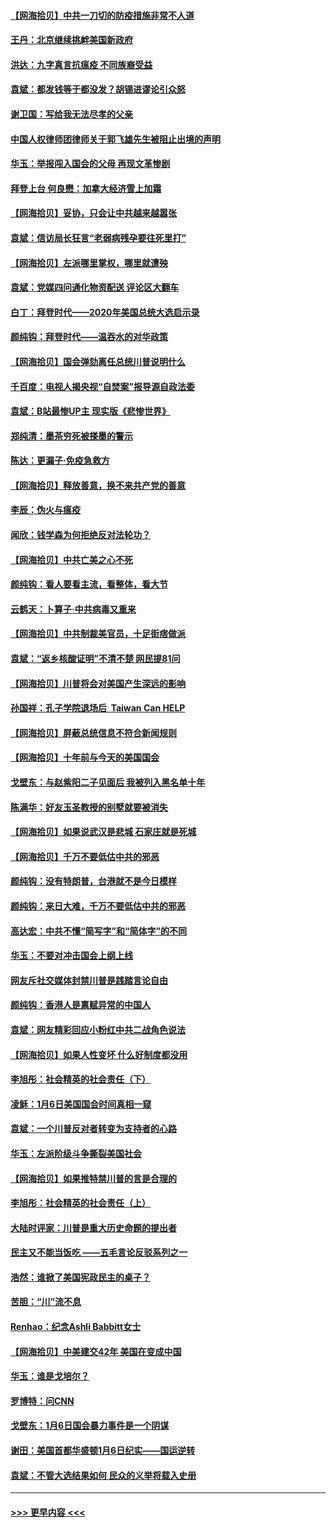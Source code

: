 #### [【网海拾贝】中共一刀切的防疫措施非常不人道](../pages/nsc993/n12724879.md?t=02011851) 
#### [王丹：北京继续挑衅美国新政府](../pages/nsc993/n12722456.md?t=02011851) 
#### [洪达：九字真言抗瘟疫 不同族裔受益](../pages/nsc993/n12722448.md?t=02011851) 
#### [袁斌：都发钱等于都没发？胡锡进谬论引众怒](../pages/nsc993/n12722393.md?t=02011851) 
#### [谢卫国：写给我无法尽孝的父亲](../pages/nsc993/n12720325.md?t=02011851) 
#### [中国人权律师团律师关于郭飞雄先生被阻止出境的声明](../pages/nsc993/n12720203.md?t=02011851) 
#### [华玉：举报闯入国会的父母 再现文革惨剧](../pages/nsc993/n12719070.md?t=02011851) 
#### [拜登上台 何良懋：加拿大经济雪上加霜](../pages/nsc993/n12718943.md?t=02011851) 
#### [【网海拾贝】妥协，只会让中共越来越嚣张](../pages/nsc993/n12717392.md?t=02011851) 
#### [袁斌：信访局长狂言“老弱病残孕要往死里打”](../pages/nsc993/n12717343.md?t=02011851) 
#### [【网海拾贝】左派哪里掌权，哪里就遭殃](../pages/nsc993/n12715009.md?t=02011851) 
#### [袁斌：党媒四问通化物资配送 评论区大翻车](../pages/nsc993/n12714950.md?t=02011851) 
#### [白丁：拜登时代——2020年美国总统大选启示录](../pages/nsc993/n12714920.md?t=02011851) 
#### [颜纯钩：拜登时代——温吞水的对华政策](../pages/nsc993/n12713245.md?t=02011851) 
#### [【网海拾贝】国会弹劾离任总统川普说明什么](../pages/nsc993/n12712816.md?t=02011851) 
#### [千百度：电视人揭央视“自焚案”报导源自政法委](../pages/nsc993/n12709760.md?t=02011851) 
#### [袁斌：B站最惨UP主 现实版《悲惨世界》](../pages/nsc993/n12709686.md?t=02011851) 
#### [郑纯清：墨茶穷死被搽墨的警示](../pages/nsc993/n12709262.md?t=02011851) 
#### [陈达：更漏子·免疫急救方](../pages/nsc993/n12709244.md?t=02011851) 
#### [【网海拾贝】释放善意，换不来共产党的善意](../pages/nsc993/n12708361.md?t=02011851) 
#### [李辰：伪火与瘟疫](../pages/nsc993/n12707981.md?t=02011851) 
#### [闻欣：钱学森为何拒绝反对法轮功？](../pages/nsc993/n12707407.md?t=02011851) 
#### [【网海拾贝】中共亡美之心不死](../pages/nsc993/n12707621.md?t=02011851) 
#### [颜纯钩：看人要看主流，看整体，看大节](../pages/nsc993/n12707536.md?t=02011851) 
#### [云鹤天：卜算子‧中共病毒又重来](../pages/nsc993/n12707408.md?t=02011851) 
#### [【网海拾贝】中共制裁美官员，十足街痞做派](../pages/nsc993/n12705115.md?t=02011851) 
#### [袁斌：“返乡核酸证明”不清不楚 网民提81问](../pages/nsc993/n12704982.md?t=02011851) 
#### [【网海拾贝】川普将会对美国产生深远的影响](../pages/nsc993/n12703045.md?t=02011851) 
#### [孙国祥：孔子学院退场后  Taiwan Can HELP](../pages/nsc993/n12702430.md?t=02011851) 
#### [【网海拾贝】屏蔽总统信息不符合新闻规则](../pages/nsc993/n12699998.md?t=02011851) 
#### [【网海拾贝】十年前与今天的美国国会](../pages/nsc993/n12696993.md?t=02011851) 
#### [戈壁东：与赵紫阳二子见面后 我被列入黑名单十年](../pages/nsc993/n12696215.md?t=02011851) 
#### [陈满华：好友玉圣教授的别墅就要被消失](../pages/nsc993/n12695411.md?t=02011851) 
#### [【网海拾贝】如果说武汉是悲城 石家庄就是死城](../pages/nsc993/n12694589.md?t=02011851) 
#### [【网海拾贝】千万不要低估中共的邪恶](../pages/nsc993/n12692771.md?t=02011851) 
#### [颜纯钩：没有特朗普，台港就不是今日模样](../pages/nsc993/n12692678.md?t=02011851) 
#### [颜纯钩：来日大难，千万不要低估中共的邪恶](../pages/nsc993/n12692080.md?t=02011851) 
#### [高达宏：中共不懂“简写字”和“简体字”的不同](../pages/nsc993/n12692068.md?t=02011851) 
#### [华玉：不要对冲击国会上纲上线](../pages/nsc993/n12689948.md?t=02011851) 
#### [网友斥社交媒体封禁川普是践踏言论自由](../pages/nsc993/n12687482.md?t=02011851) 
#### [颜纯钩：香港人是禀赋异常的中国人](../pages/nsc993/n12685142.md?t=02011851) 
#### [袁斌：网友精彩回应小粉红中共二战角色说法](../pages/nsc993/n12684994.md?t=02011851) 
#### [【网海拾贝】如果人性变坏 什么好制度都没用](../pages/nsc993/n12683000.md?t=02011851) 
#### [李旭彤：社会精英的社会责任（下）](../pages/nsc993/n12680604.md?t=02011851) 
#### [凌稣：1月6日美国国会时间真相一窥](../pages/nsc993/n12682780.md?t=02011851) 
#### [袁斌：一个川普反对者转变为支持者的心路](../pages/nsc993/n12682700.md?t=02011851) 
#### [华玉：左派阶级斗争撕裂美国社会](../pages/nsc993/n12681226.md?t=02011851) 
#### [【网海拾贝】如果推特禁川普的言是合理的](../pages/nsc993/n12681232.md?t=02011851) 
#### [李旭彤：社会精英的社会责任（上）](../pages/nsc993/n12680501.md?t=02011851) 
#### [大陆时评家：川普是重大历史命题的提出者](../pages/nsc993/n12679904.md?t=02011851) 
#### [民主又不能当饭吃 ——五毛言论反驳系列之一](../pages/nsc993/n12679877.md?t=02011851) 
#### [浩然：谁掀了美国宪政民主的桌子？](../pages/nsc993/n12679850.md?t=02011851) 
#### [苦胆：“川”流不息](../pages/nsc993/n12678388.md?t=02011851) 
#### [Renhao：纪念Ashli Babbitt女士](../pages/nsc993/n12678359.md?t=02011851) 
#### [【网海拾贝】中美建交42年 美国在变成中国](../pages/nsc993/n12678324.md?t=02011851) 
#### [华玉：谁是戈培尔？](../pages/nsc993/n12677515.md?t=02011851) 
#### [罗博特：问CNN](../pages/nsc993/n12677172.md?t=02011851) 
#### [戈壁东：1月6日国会暴力事件是一个阴谋](../pages/nsc993/n12674639.md?t=02011851) 
#### [谢田：美国首都华盛顿1月6日纪实——国运逆转](../pages/nsc993/n12673190.md?t=02011851) 
#### [袁斌：不管大选结果如何 民众的义举将载入史册](../pages/nsc993/n12672787.md?t=02011851) 

----
#### [ >>> 更早内容 <<< ](../indexes/nsc993-earlier.md)
